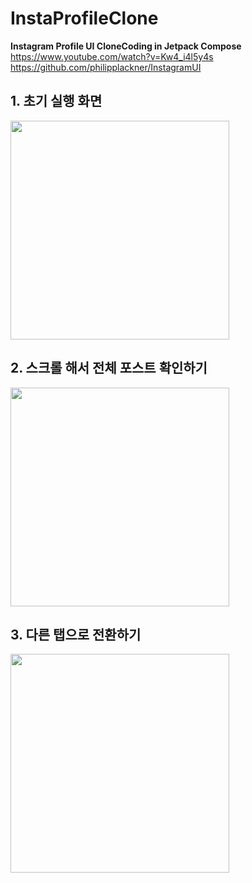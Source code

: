 # InstaProfileClone
**Instagram Profile UI CloneCoding in Jetpack Compose**  
https://www.youtube.com/watch?v=Kw4_i4l5y4s  
https://github.com/philipplackner/InstagramUI


## 1. 초기 실행 화면
<img src="https://user-images.githubusercontent.com/68090939/134819580-881c2037-36ff-431c-816f-6bc791e234d7.png" width="350"/>

</br>

## 2. 스크롤 해서 전체 포스트 확인하기
<img src="https://user-images.githubusercontent.com/68090939/134819582-b6813e31-aefe-4bb7-b7ef-8ae53fb1ceef.png" width="350"/>

</br>

## 3. 다른 탭으로 전환하기
<img src="https://user-images.githubusercontent.com/68090939/134819583-de641a81-b933-4cfb-ab98-462a76832e28.png" width="350"/>
